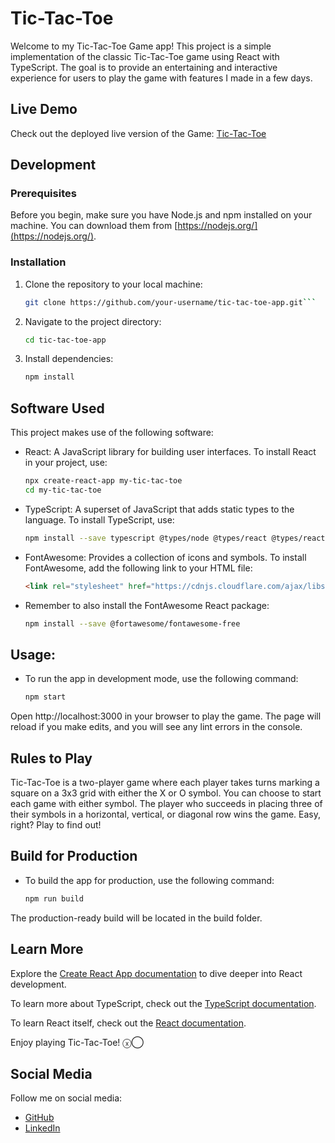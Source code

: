 # Tic-Tac-Toe

Welcome to my Tic-Tac-Toe Game app! This project is a simple implementation of the classic Tic-Tac-Toe game using React with TypeScript. 
The goal is to provide an entertaining and interactive experience for users to play the game with features I made in a few days.

## Live Demo

Check out the deployed live version of the Game: [Tic-Tac-Toe](https://pl01.github.io/tic-tac-toe-ts/)

## Development

### Prerequisites

Before you begin, make sure you have Node.js and npm installed on your machine. You can download them from [https://nodejs.org/](https://nodejs.org/).

### Installation

1. Clone the repository to your local machine:

   ```bash
   git clone https://github.com/your-username/tic-tac-toe-app.git```

2. Navigate to the project directory:

    ```bash
    cd tic-tac-toe-app
3. Install dependencies:

    ```bash
    npm install

## Software Used
This project makes use of the following software:

- React: A JavaScript library for building user interfaces. To install React in your project, use:
    ```bash
    npx create-react-app my-tic-tac-toe
    cd my-tic-tac-toe

- TypeScript: A superset of JavaScript that adds static types to the language. To install TypeScript, use:
    ```bash
    npm install --save typescript @types/node @types/react @types/react-dom @types/jest

- FontAwesome: Provides a collection of icons and symbols. To install FontAwesome, add the following link to your HTML file:
    ```html
    <link rel="stylesheet" href="https://cdnjs.cloudflare.com/ajax/libs/font-awesome/4.7.0/css/font-awesome.min.css">

- Remember to also install the FontAwesome React package:
    ```bash
    npm install --save @fortawesome/fontawesome-free

## Usage: 

- To run the app in development mode, use the following command:
    ```bash
    npm start

Open http://localhost:3000 in your browser to play the game. The page will reload if you make edits, and you will see any lint errors in the console.

## Rules to Play

Tic-Tac-Toe is a two-player game where each player takes turns marking a square on a 3x3 grid with either the X or O symbol. You can choose to start each game with either symbol. The player who succeeds in placing three of their symbols in a horizontal, vertical, or diagonal row wins the game. Easy, right? Play to find out!

## Build for Production

- To build the app for production, use the following command:
    ```bash
    npm run build

The production-ready build will be located in the build folder.


## Learn More

Explore the [Create React App documentation](https://create-react-app.dev/docs/getting-started/) to dive deeper into React development.

To learn more about TypeScript, check out the [TypeScript documentation](https://www.typescriptlang.org/docs/).

To learn React itself, check out the [React documentation](https://reactjs.org/).

Enjoy playing Tic-Tac-Toe! ⓧ◯

## Social Media

Follow me on social media:

- [GitHub](https://github.com/pl01)
- [LinkedIn](https://www.linkedin.com/in/pablo-lara/)